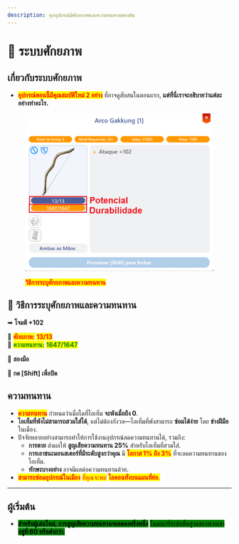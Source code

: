 ```yaml
---
description: ทุกอุปกรณ์มีศักยภาพและความทนทานของมัน
---
```


# 💪 ระบบศักยภาพ

## **เกี่ยวกับระบบศักยภาพ**

* <mark style="color:red;">**อุปกรณ์ตอนนี้มีคุณสมบัติใหม่ 2 อย่าง**</mark> ที่อาจดูสับสนในตอนแรก, **แต่ที่นี่เราจะอธิบายว่าแต่ละอย่างทำอะไร.**

<figure><img src="../.gitbook/assets/Poten.png" alt=""><figcaption><p><mark style="color:red;"><strong>วิธีการระบุศักยภาพและความทนทาน</strong></mark></p></figcaption></figure>

## 📍 วิธีการระบุศักยภาพและความทนทาน

➡ **โจมตี +102**

📌 <mark style="color:red;">**ศักยภาพ:**</mark> <mark style="color:red;">**13/13**</mark>\
📌 <mark style="color:green;">**ความทนทาน:**</mark> <mark style="color:green;">**1647/1647**</mark>

👐 **สองมือ**

🔹 **กด \[Shift] เพื่อปิด**

## **ความทนทาน**

* <mark style="color:red;">**ความทนทาน**</mark> กำหนดว่าเมื่อใดที่ไอเท็ม **จะพังเมื่อถึง 0**.
* **ไอเท็มที่พังไม่สามารถสวมใส่ได้**, แต่ไม่ต้องกังวล—ไอเท็มที่พังสามารถ **ซ่อมได้ง่าย** โดย **ช่างฝีมือ** ในเมือง.
* ปัจจัยหลายอย่างสามารถทำให้การใช้งานอุปกรณ์ลดความทนทานได้, รวมถึง:
  * **การตาย** ส่งผลให้ **สูญเสียความทนทาน 25%** สำหรับไอเท็มที่สวมใส่.
  * **การเอาชนะมอนสเตอร์ที่มีระดับสูงกว่าคุณ** มี <mark style="color:red;">**โอกาส 1% ถึง 3%**</mark> ที่จะลดความทนทานของไอเท็ม.
  * **ทักษะบางอย่าง** อาจมีผลต่อความทนทานด้วย.
* <mark style="color:red;">**สามารถซ่อมอุปกรณ์ในเมือง**</mark> <mark style="color:red;"></mark><mark style="color:red;">ที่คุณจะพบ</mark> <mark style="color:red;"></mark><mark style="color:red;">**ไอคอนทั่งบนแผนที่ย่อ**</mark><mark style="color:red;">.</mark>

***

## **ผู้เริ่มต้น**

* <mark style="background-color:green;">**สำหรับผู้เล่นใหม่, การสูญเสียความทนทานจะลดลงครึ่งหนึ่ง**</mark> <mark style="background-color:green;"></mark><mark style="background-color:green;">ในขณะที่ระดับพื้นฐานของพวกเขา</mark> <mark style="background-color:green;"></mark><mark style="background-color:green;">**อยู่ที่ 60 หรือต่ำกว่า**</mark><mark style="background-color:green;">.</mark>